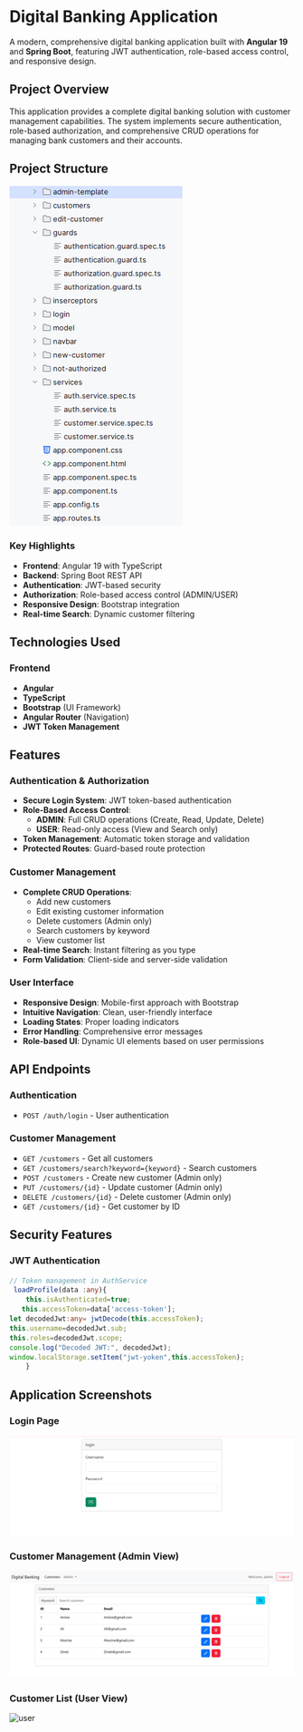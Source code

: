 #  Digital Banking Application

A modern, comprehensive digital banking application built with **Angular 19** and **Spring Boot**, featuring JWT authentication, role-based access control, and responsive design.


##  Project Overview

This application provides a complete digital banking solution with customer management capabilities. The system implements secure authentication, role-based authorization, and comprehensive CRUD operations for managing bank customers and their accounts.
##  Project Structure
![Project Structure](./sttp.png) 

### Key Highlights
- **Frontend**: Angular 19 with TypeScript
- **Backend**: Spring Boot REST API
- **Authentication**: JWT-based security
- **Authorization**: Role-based access control (ADMIN/USER)
- **Responsive Design**: Bootstrap integration
- **Real-time Search**: Dynamic customer filtering

## Technologies Used

### Frontend
- **Angular**
- **TypeScript**
- **Bootstrap** (UI Framework)
- **Angular Router** (Navigation)
- **JWT Token Management**

##  Features

###  Authentication & Authorization
- **Secure Login System**: JWT token-based authentication
- **Role-Based Access Control**: 
  - **ADMIN**: Full CRUD operations (Create, Read, Update, Delete)
  - **USER**: Read-only access (View and Search only)
- **Token Management**: Automatic token storage and validation
- **Protected Routes**: Guard-based route protection

###  Customer Management
- **Complete CRUD Operations**:
  -  Add new customers
  -  Edit existing customer information
  -  Delete customers (Admin only)
  -  Search customers by keyword
  -  View  customer list
- **Real-time Search**: Instant filtering as you type
- **Form Validation**: Client-side and server-side validation

###  User Interface
- **Responsive Design**: Mobile-first approach with Bootstrap
- **Intuitive Navigation**: Clean, user-friendly interface
- **Loading States**: Proper loading indicators
- **Error Handling**: Comprehensive error messages
- **Role-based UI**: Dynamic UI elements based on user permissions



##  API Endpoints

### Authentication
- `POST /auth/login` - User authentication

### Customer Management
- `GET /customers` - Get all customers
- `GET /customers/search?keyword={keyword}` - Search customers
- `POST /customers` - Create new customer (Admin only)
- `PUT /customers/{id}` - Update customer (Admin only)
- `DELETE /customers/{id}` - Delete customer (Admin only)
- `GET /customers/{id}` - Get customer by ID

##  Security Features

### JWT Authentication
```typescript
// Token management in AuthService
 loadProfile(data :any){
    this.isAuthenticated=true;
   this.accessToken=data['access-token'];
let decodedJwt:any= jwtDecode(this.accessToken);
this.username=decodedJwt.sub;
this.roles=decodedJwt.scope;
console.log("Decoded JWT:", decodedJwt);
window.localStorage.setItem("jwt-yoken",this.accessToken);
    }
```


##  Application Screenshots

###  Login Page
![login](./login.png) 

###  Customer Management (Admin View)
![admin](./admin2.png) 


###  Customer List (User View)

![user](./user.png) 






